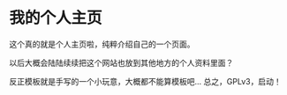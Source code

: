 # 我的个人主页

这个真的就是个人主页啦，纯粹介绍自己的一个页面。

以后大概会陆陆续续把这个网站也放到其他地方的个人资料里面？

反正模板就是手写的一个小玩意，大概都不能算模板吧... 总之，GPLv3，启动！